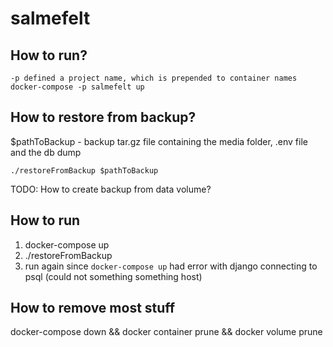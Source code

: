 # salmefelt

## How to run?

```
-p defined a project name, which is prepended to container names
docker-compose -p salmefelt up

```

## How to restore from backup?

\$pathToBackup - backup tar.gz file containing the media folder, .env file and the db dump

```
./restoreFromBackup $pathToBackup
```

TODO: How to create backup from data volume?

## How to run

1. docker-compose up
2. ./restoreFromBackup
3. run again since `docker-compose up` had error with django connecting to psql (could not something something host)

## How to remove most stuff

docker-compose down && docker container prune && docker volume prune
